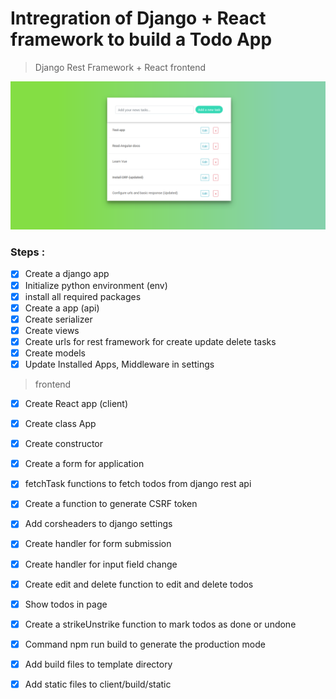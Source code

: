 # Intregration of Django + React framework to build a Todo App

> Django Rest Framework + React frontend

![Preview](/Screenshot.png)

### Steps :

- [x] Create a django app
- [x] Initialize python environment (env)
- [x] install all required packages
- [x] Create a app (api)
- [x] Create serializer
- [x] Create views
- [x] Create urls for rest framework for create update delete tasks
- [x] Create models
- [x] Update Installed Apps, Middleware in settings

> frontend

- [x] Create React app (client)
- [x] Create class App
- [x] Create constructor
- [x] Create a form for application
- [x] fetchTask functions to fetch todos from django rest api
- [x] Create a function to generate CSRF token
- [x] Add corsheaders to django settings
- [x] Create handler for form submission
- [x] Create handler for input field change
- [x] Create edit and delete function to edit and delete todos
- [x] Show todos in page
- [x] Create a strikeUnstrike function to mark todos as done or undone
- [x] Command npm run build to generate the production mode

- [x] Add build files to template directory
- [x] Add static files to client/build/static
